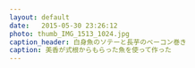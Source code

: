 ```yaml
---
layout: default
date:   2015-05-30 23:26:12
photo: thumb_IMG_1513_1024.jpg
caption_header: 白身魚のソテーと長芋のベーコン巻き
caption: 美香が式根からもらった魚を使って作った
---
```

